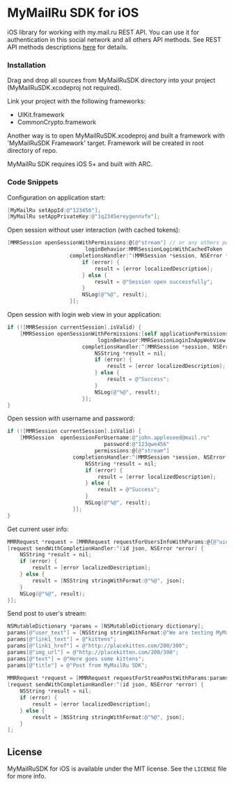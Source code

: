 MyMailRu SDK for iOS
==========

iOS library for working with my.mail.ru REST API. You can use it for authentication in this social network and all others API methods. See REST API methods descriptions [here](http://api.mail.ru/docs/) for details.

### Installation

Drag and drop all sources from MyMailRuSDK directory into your project (MyMailRuSDK.xcodeproj not required).

Link your project with the following frameworks:

- UIKit.framework
- CommonCrypto.framework

Another way is to open MyMailRuSDK.xcodeproj and built a framework with 'MyMailRuSDK Framework' target. Framework will be created in root directory of repo.

MyMailRu SDK requires iOS 5+ and built with ARC.

### Code Snippets

Configuration on application start:

```Objective-C
[MyMailRu setAppId:@"123456"];
[MyMailRu setAppPrivateKey:@"1q2345ereygennvfe"];
```

Open session without user interaction (with cached tokens):

```Objective-C
[MMRSession openSessionWithPermissions:@[@"stream"] // or any others permissions that your app need
                         loginBehavior:MMRSessionLoginWithCachedToken
                    completionsHandler:^(MMRSession *session, NSError *error) {
                        if (error) {
                            result = [error localizedDescription];
                        } else {
                            result = @"Session open successfully";
                        }
                        NSLog(@"%@", result);
                    }];
```

Open session with login web view in your application: 

```Objective-C
if (![MMRSession currentSession].isValid) {
    [MMRSession openSessionWithPermissions:[self applicationPermissions]
                             loginBehavior:MMRSessionLoginInAppWebView
                        completionsHandler:^(MMRSession *session, NSError *error) {
                            NSString *result = nil;
                            if (error) {
                                result = [error localizedDescription];
                            } else {
                                result = @"Success";
                            }
                            NSLog(@"%@", result);
                        }];
}
```

Open session with username and password: 

```Objective-C
if (![MMRSession currentSession].isValid) {
    [MMRSession  openSessionForUsername:@"john.appleseed@mail.ru"
                               password:@"123qwe456"
                            permissions:@[@"stream"]
                     completionsHandler:^(MMRSession *session, NSError *error) {
                         NSString *result = nil;
                         if (error) {
                             result = [error localizedDescription];
                         } else {
                             result = @"Success";
                         }
                         NSLog(@"%@", result);
                     }];
}
```

Get current user info:

```Objective-C
MMRRequest *request = [MMRRequest requestForUsersInfoWithParams:@{@"uids" : [MMRSession currentSession].userId}];
[request sendWithCompletionHandler:^(id json, NSError *error) {
    NSString *result = nil;
    if (error) {
        result = [error localizedDescription];
    } else {
        result = [NSString stringWithFormat:@"%@", json];
    }
    NSLog(@"%@", result);
}];
```

Send post to user's stream:

```Objective-C
NSMutableDictionary *params = [NSMutableDictionary dictionary];
params[@"user_text"] = [NSString stringWithFormat:@"We are testing MyMailRu SDK for iOS now :)"];
params[@"link1_text"] = @"kittens";
params[@"link1_href"] = @"http://placekitten.com/200/300";
params[@"img_url"] = @"http://placekitten.com/200/300";
params[@"text"] = @"Here goes some kittens";
params[@"title"] = @"Post from MyMailRu SDK";
    
MMRRequest *request = [MMRRequest requestForStreamPostWithParams:params];
[request sendWithCompletionHandler:^(id json, NSError *error) {
    NSString *result = nil;
    if (error) {
        result = [error localizedDescription];
    } else {
        result = [NSString stringWithFormat:@"%@", json];
    }
];
```

## License

MyMailRuSDK for iOS is available under the MIT license. See the `LICENSE` file for more info.
